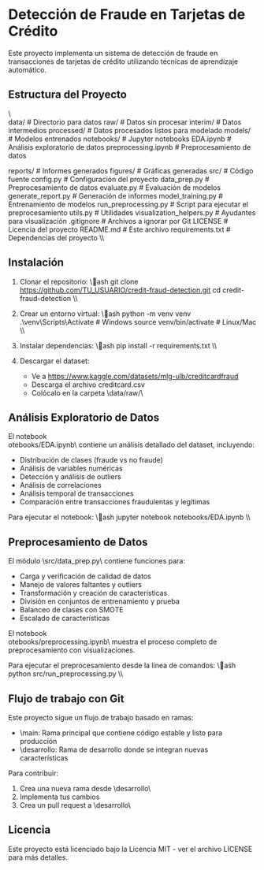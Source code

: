 ﻿# Detección de Fraude en Tarjetas de Crédito

Este proyecto implementa un sistema de detección de fraude en transacciones de tarjetas de crédito utilizando técnicas de aprendizaje automático.

## Estructura del Proyecto

\\\
 data/               # Directorio para datos
    raw/            # Datos sin procesar
    interim/        # Datos intermedios
    processed/      # Datos procesados listos para modelado
 models/             # Modelos entrenados
 notebooks/          # Jupyter notebooks
    EDA.ipynb       # Análisis exploratorio de datos
    preprocessing.ipynb # Preprocesamiento de datos

 reports/            # Informes generados
    figures/        # Gráficas generadas
 src/                # Código fuente
    config.py       # Configuración del proyecto
    data_prep.py    # Preprocesamiento de datos
    evaluate.py     # Evaluación de modelos
    generate_report.py # Generación de informes
    model_training.py # Entrenamiento de modelos
    run_preprocessing.py # Script para ejecutar el preprocesamiento
    utils.py        # Utilidades
    visualization_helpers.py # Ayudantes para visualización
 .gitignore          # Archivos a ignorar por Git
 LICENSE             # Licencia del proyecto
 README.md           # Este archivo
 requirements.txt    # Dependencias del proyecto
\\\

## Instalación

1. Clonar el repositorio:
\\\ash
git clone https://github.com/TU_USUARIO/credit-fraud-detection.git
cd credit-fraud-detection
\\\

2. Crear un entorno virtual:
\\\ash
python -m venv venv
.\venv\Scripts\Activate  # Windows
source venv/bin/activate  # Linux/Mac
\\\

3. Instalar dependencias:
\\\ash
pip install -r requirements.txt
\\\

4. Descargar el dataset:
   - Ve a https://www.kaggle.com/datasets/mlg-ulb/creditcardfraud
   - Descarga el archivo creditcard.csv
   - Colócalo en la carpeta \data/raw/\

## Análisis Exploratorio de Datos

El notebook \
otebooks/EDA.ipynb\ contiene un análisis detallado del dataset, incluyendo:

- Distribución de clases (fraude vs no fraude)
- Análisis de variables numéricas
- Detección y análisis de outliers
- Análisis de correlaciones
- Análisis temporal de transacciones
- Comparación entre transacciones fraudulentas y legítimas

Para ejecutar el notebook:
\\\ash
jupyter notebook notebooks/EDA.ipynb
\\\


## Preprocesamiento de Datos

El módulo \src/data_prep.py\ contiene funciones para:

- Carga y verificación de calidad de datos
- Manejo de valores faltantes y outliers
- Transformación y creación de características
- División en conjuntos de entrenamiento y prueba
- Balanceo de clases con SMOTE
- Escalado de características

El notebook \
otebooks/preprocessing.ipynb\ muestra el proceso completo de preprocesamiento con visualizaciones.

Para ejecutar el preprocesamiento desde la línea de comandos:
\\\ash
python src/run_preprocessing.py
\\\



## Flujo de trabajo con Git

Este proyecto sigue un flujo de trabajo basado en ramas:

- \main\: Rama principal que contiene código estable y listo para producción
- \desarrollo\: Rama de desarrollo donde se integran nuevas características

Para contribuir:
1. Crea una nueva rama desde \desarrollo\
2. Implementa tus cambios
3. Crea un pull request a \desarrollo\

## Licencia

Este proyecto está licenciado bajo la Licencia MIT - ver el archivo LICENSE para más detalles.
